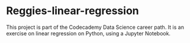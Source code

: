 # Reggies-linear-regression

This project is part of the Codecademy Data Science career path.
It is an exercise on linear regression on Python, using a Jupyter Notebook.
